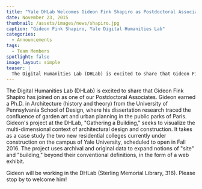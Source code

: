 ```yaml
---
title: "Yale DHLab Welcomes Gideon Fink Shapiro as Postdoctoral Associate"
date: November 23, 2015
thumbnail: /assets/images/news/shapiro.jpg
caption: "Gideon Fink Shapiro, Yale Digital Humanities Lab"
categories: 
  - Announcements
tags: 
  - Team Members
spotlight: false 
image_layout: simple
teaser: |
  The Digital Humanities Lab (DHLab) is excited to share that Gideon Fink Shapiro has joined on as one of our Postdoctoral Associates. Gideon earned a Ph.D. in Architecture (history and theory) from...
---
```


The Digital Humanities Lab (DHLab) is excited to share that Gideon Fink Shapiro has joined on as one of our Postdoctoral Associates. Gideon earned a Ph.D. in Architecture (history and theory) from the University of Pennsylvania School of Design, where his dissertation research traced the confluence of garden art and urban planning in the public parks of Paris. Gideon's project at the DHLab, "Gathering a Building," seeks to visualize the multi-dimensional context of architectural design and construction. It takes as a case study the two new residential colleges currently under construction on the campus of Yale University, scheduled to open in Fall 2016. The project uses archival and original data to expand notions of "site" and "building," beyond their conventional definitions, in the form of a web exhibit.
   
Gideon will be working in the DHLab (Sterling Memorial Library, 316). Please stop by to welcome him!